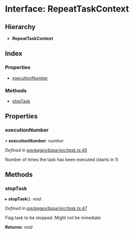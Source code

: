 # Interface: RepeatTaskContext

## Hierarchy

* **RepeatTaskContext**

## Index

### Properties

* [executionNumber](_base_src_task_.repeattaskcontext.md#executionnumber)

### Methods

* [stopTask](_base_src_task_.repeattaskcontext.md#stoptask)

## Properties

###  executionNumber

• **executionNumber**: *number*

*Defined in [packages/base/src/task.ts:45](https://github.com/celo-org/celo-monorepo/blob/master/packages/base/src/task.ts#L45)*

Number of times the task has been executed (starts in 1)

## Methods

###  stopTask

▸ **stopTask**(): *void*

*Defined in [packages/base/src/task.ts:47](https://github.com/celo-org/celo-monorepo/blob/master/packages/base/src/task.ts#L47)*

Flag task to be stopped. Might not be inmediate

**Returns:** *void*
